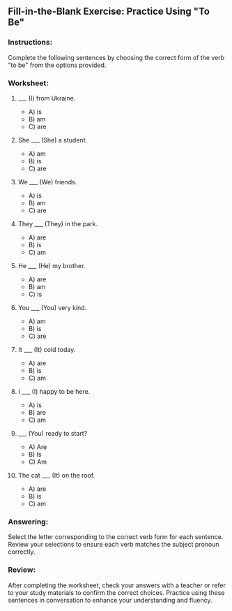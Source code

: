 ## Fill-in-the-Blank Exercise: Practice Using "To Be"

### Instructions:
Complete the following sentences by choosing the correct form of the verb "to be" from the options provided. 

### Worksheet:

1. ___ (I) from Ukraine.
   - A) is
   - B) am
   - C) are

2. She ___ (She) a student.
   - A) am
   - B) is
   - C) are

3. We ___ (We) friends.
   - A) is
   - B) am
   - C) are

4. They ___ (They) in the park.
   - A) are
   - B) is
   - C) am

5. He ___ (He) my brother.
   - A) are
   - B) am
   - C) is

6. You ___ (You) very kind.
   - A) am
   - B) is
   - C) are

7. It ___ (It) cold today.
   - A) are
   - B) is
   - C) am

8. I ___ (I) happy to be here.
   - A) is
   - B) are
   - C) am

9. ___ (You) ready to start?
   - A) Are
   - B) Is
   - C) Am

10. The cat ___ (It) on the roof.
    - A) are
    - B) is
    - C) am

### Answering:
Select the letter corresponding to the correct verb form for each sentence. Review your selections to ensure each verb matches the subject pronoun correctly.

### Review:
After completing the worksheet, check your answers with a teacher or refer to your study materials to confirm the correct choices. Practice using these sentences in conversation to enhance your understanding and fluency.
